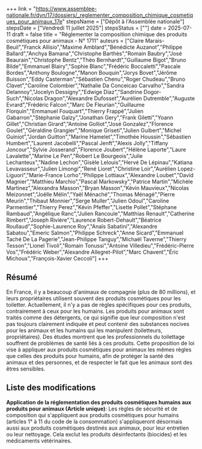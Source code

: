 +++
link = "https://www.assemblee-nationale.fr/dyn/17/dossiers/_reglementer_composition_chimique_cosmetiques_pour_animaux_17e"
stepsName = ["Dépôt à l'Assemblée nationale"]
stepsDate = ["Vendredi 11 juillet 2025"]
stepsStatus = [""]
date = 2025-07-11
draft = false
title = "Réglementer la composition chimique des produits cosmétiques pour animaux - N° 1711"
auteurs = ["Claire Marais-Beuil","Franck Allisio","Maxime Amblard","Bénédicte Auzanot","Philippe Ballard","Anchya Bamana","Christophe Barthès","Romain Baubry","José Beaurain","Christophe Bentz","Théo Bernhardt","Guillaume Bigot","Bruno Bilde","Emmanuel Blairy","Sophie Blanc","Frédéric Boccaletti","Pascale Bordes","Anthony Boulogne","Manon Bouquin","Jorys Bovet","Jérôme Buisson","Eddy Casterman","Sébastien Chenu","Roger Chudeau","Bruno Clavet","Caroline Colombier","Nathalie Da Conceicao Carvalho","Sandra Delannoy","Jocelyn Dessigny","Edwige Diaz","Sandrine Dogor-Such","Nicolas Dragon","Alexandre Dufosset","Aurélien Dutremble","Auguste Evrard","Frédéric Falcon","Marc De Fleurian","Guillaume Florquin","Emmanuel Fouquart","Thierry Frappé","Julien Gabarron","Stéphanie Galzy","Jonathan Gery","Frank Giletti","Yoann Gillet","Christian Girard","Antoine Golliot","José Gonzalez","Florence Goulet","Géraldine Grangier","Monique Griseti","Julien Guibert","Michel Guiniot","Jordan Guitton","Marine Hamelet","Timothée Houssin","Sébastien Humbert","Laurent Jacobelli","Pascal Jenft","Alexis Jolly","Tiffany Joncour","Sylvie Josserand","Florence Joubert","Hélène Laporte","Laure Lavalette","Marine Le Pen","Robert Le Bourgeois","Julie Lechanteux","Nadine Lechon","Gisèle Lelouis","Hervé De Lépinau","Katiana Levavasseur","Julien Limongi","René Lioret","Christine Loir","Aurélien Lopez-Liguori","Marie-France Lorho","Philippe Lottiaux","Alexandre Loubet","David Magnier","Matthieu Marchio","Pascal Markowsky","Patrice Martin","Michèle Martinez","Alexandra Masson","Bryan Masson","Kévin Mauvieux","Nicolas Meizonnet","Joëlle Mélin","Yaël Ménaché","Thomas Ménagé","Pierre Meurin","Thibaut Monnier","Serge Muller","Julien Odoul","Caroline Parmentier","Thierry Perez","Kévin Pfeffer","Lisette Pollet","Stéphane Rambaud","Angélique Ranc","Julien Rancoule","Matthias Renault","Catherine Rimbert","Joseph Rivière","Laurence Robert-Dehault","Béatrice Roullaud","Sophie-Laurence Roy","Anaïs Sabatini","Alexandre Sabatou","Emeric Salmon","Philippe Schreck","Anne Sicard","Emmanuel Taché De La Pagerie","Jean-Philippe Tanguy","Michaël Taverne","Thierry Tesson","Lionel Tivoli","Romain Tonussi","Antoine Villedieu","Frédéric-Pierre Vos","Frédéric Weber","Alexandre Allegret-Pilot","Marc Chavent","Éric Michoux","François-Xavier Ceccoli"]
+++

## Résumé

En France, il y a beaucoup d'animaux de compagnie (plus de 80 millions), et leurs propriétaires utilisent souvent des produits cosmétiques pour les toiletter. Actuellement, il n'y a pas de règles spécifiques pour ces produits, contrairement à ceux pour les humains. Les produits pour animaux sont traités comme des détergents, ce qui signifie que leur composition n'est pas toujours clairement indiquée et peut contenir des substances nocives pour les animaux et les humains qui les manipulent (toiletteurs, propriétaires). Des études montrent que les professionnels du toilettage souffrent de problèmes de santé liés à ces produits. Cette proposition de loi vise à appliquer aux produits cosmétiques pour animaux les mêmes règles que celles des produits pour humains, afin de protéger la santé des animaux et des personnes, et de respecter le fait que les animaux sont des êtres sensibles.

## Liste des modifications

**Application de la réglementation des produits cosmétiques humains aux produits pour animaux (Article unique)**: Les règles de sécurité et de composition qui s'appliquent aux produits cosmétiques pour humains (articles 1° à 11 du code de la consommation) s'appliqueront désormais aussi aux produits cosmétiques destinés aux animaux, pour leur entretien ou leur nettoyage. Cela exclut les produits désinfectants (biocides) et les médicaments vétérinaires.
